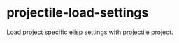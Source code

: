 projectile-load-settings
========================
Load project specific elisp settings with [projectile](https://github.com/bbatsov/projectile) project.
